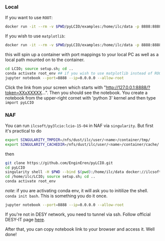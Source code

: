 
### Local 

If you want to use `ROOT`: 
```bash
docker run -it --rm -v $PWD/pyLCIO/examples:/home/ilc/data -p 8888:8888 ilcsoft/py3lcio bash
```

If you wish to use `matplotlib`:
```bash
docker run -it --rm -v $PWD/pyLCIO/examples:/home/ilc/data -p 8888:8888 ilcsoft/py3lcio:lcio-15-04_v3 bash
```

this will spin up a container with port mappings to your local PC as well as a local path mounted on to the container.

```bash
cd LCIO; source setup.sh; cd .. 
conda activate root_env ## if you wish to use matplotlib instead of ROOT
jupyter notebook --port=8888 --ip=0.0.0.0 --allow-root 
```

Click the link from your screen which starts with "http://127.0.0.1:8888/?token=XXxXXXXX...". Then you should see the notebook. You create a notebook from the upper-right cornet with 'python 3' kernel and then type `import pyLCIO`


### NAF

You can run `ilcsoft/py3lcio:lcio-15-04` in NAF via `singularity`. But first it's practical to do

```bash
export SINGULARITY_TMPDIR=/nfs/dust/ilc/user/<name>/container/tmp/
export SINGULARITY_CACHEDIR=/nfs/dust/ilc/user/<name>/container/cache/
```
then

```bash
git clone https://github.com/EnginEren/pyLCIO.git
cd pyLCIO
singularity shell -H $PWD --bind $(pwd):/home/ilc/data docker://ilcsoft/py3lcio:lcio-15-04 bash
cd /home/ilc/LCIO; source setup.sh; cd .. 
conda activate root_env 
```
*note*: if you are activating conda env, it will ask you to initilize the shell. `conda init bash`. This is something you do it once.

```bash
jupyter notebook --port=8888 --ip=0.0.0.0 --allow-root 
```
If you're not in DESY network, you need to tunnel via ssh. Follow official DESY-IT page [here](https://it.desy.de/services/uco/documentation/external_access/index_eng.html).

After that, you can copy notebook link to your browser and access it. Well done!



